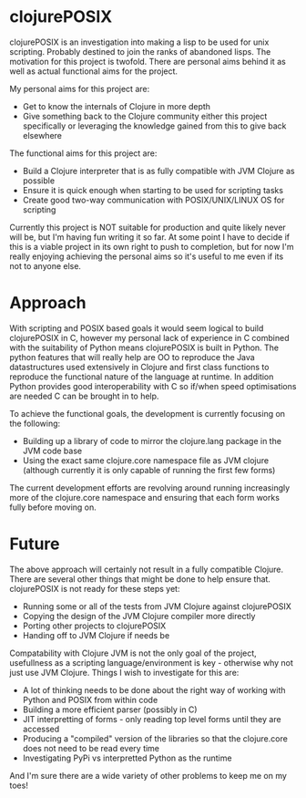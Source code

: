 clojurePOSIX
=========

clojurePOSIX is an investigation into making a lisp to be used for unix scripting. Probably destined to join the ranks
of abandoned lisps.  The motivation for this project is twofold.  There are personal aims behind it as well as actual
functional aims for the project.

My personal aims for this project are:
  * Get to know the internals of Clojure in more depth
  * Give something back to the Clojure community either this project specifically or leveraging the knowledge gained
  from this to give back elsewhere

The functional aims for this project are:
  * Build a Clojure interpreter that is as fully compatible with JVM Clojure as possible
  * Ensure it is quick enough when starting to be used for scripting tasks
  * Create good two-way communication with POSIX/UNIX/LINUX OS for scripting
  
Currently this project is NOT suitable for production and quite likely never will be, but I'm having fun writing it so
far.  At some point I have to decide if this is a viable project in its own right to push to completion, but for now I'm
really enjoying achieving the personal aims so it's useful to me even if its not to anyone else.


Approach
========

With scripting and POSIX based goals it would seem logical to build clojurePOSIX in C, however my personal lack of
experience in C combined with the suitability of Python means clojurePOSIX is built in Python.  The python features that
will really help are OO to reproduce the Java datastructures used extensively in Clojure and first class functions to
reproduce the functional nature of the language at runtime.  In addition Python provides good interoperability with C so
if/when speed optimisations are needed C can be brought in to help.

To achieve the functional goals, the development is currently focusing on the following:

  * Building up a library of code to mirror the clojure.lang package in the JVM code base
  * Using the exact same clojure.core namespace file as JVM clojure (although currently it is only capable of running
  the first few forms)

The current development efforts are revolving around running increasingly more of the clojure.core namespace and
ensuring that each form works fully before moving on.


Future
======

The above approach will certainly not result in a fully compatible Clojure.  There are several other things that might
be done to help ensure that.  clojurePOSIX is not ready for these steps yet:

  * Running some or all of the tests from JVM Clojure against clojurePOSIX
  * Copying the design of the JVM Clojure compiler more directly
  * Porting other projects to clojurePOSIX
  * Handing off to JVM Clojure if needs be

Compatability with Clojure JVM is not the only goal of the project, usefullness as a scripting language/environment is
key - otherwise why not just use JVM Clojure.  Things I wish to investigate for this are:

  * A lot of thinking needs to be done about the right way of working with Python and POSIX from within code
  * Building a more efficient parser (possibly in C)
  * JIT interpretting of forms - only reading top level forms until they are accessed
  * Producing a "compiled" version of the libraries so that the clojure.core does not need to be read every time
  * Investigating PyPi vs interpretted Python as the runtime

And I'm sure there are a wide variety of other problems to keep me on my toes!